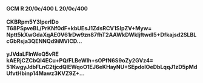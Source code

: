 #### GCM R 20/0c/400 L 20/0c/400
**CKBRpm5Y3lperIDo**<br/>**T68PSpveBL/PrKNf0dF+kbUEsJ1ZdsRCV1SIpZV+Myw=**<br/>**Nptt5kXwGdaXqAE0V61rDw9zn87fhT2AAWkDWkljftwdI5+Dfkajsd2SLBLcGbRsja3QENNQd9iMVlCD...**<br/><br/>
**yJVdaLFlnWeQ5vRE**<br/>**kAERjCZCbQI4ECu+PQ/FLBeWIh+sOPfN6S9oZy2GVz4=**<br/>**51KwgyJdbFLnC2tjcdQlEWqoO1EJ6eKHayNU+SEpdolOeDbLqqJ1zD5pMdUfvtHbinp14Mawz3KVZ9Z+...**